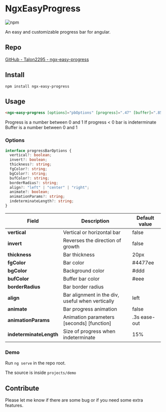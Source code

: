 # NgxEasyProgress

![npm](https://img.shields.io/npm/dw/ngx-easy-progress)

An easy and customizable progress bar for angular.

## Repo

[GitHub - Talon2295 - ngx-easy-progress](https://github.com/talon2295/ngx-easy-progress)

## Install

```
npm install ngx-easy-progress
```

## Usage

```html
<ngx-easy-progress [options]="pbOptions" [progress]=".47" [buffer]=".85"></ngx-easy-progress>
```

Progress is a number between 0 and 1
If progress < 0 bar is indeterminate
Buffer is a number between 0 and 1

### Options

```ts
interface progressBarOptions {
  vertical?: boolean;
  invert?: boolean;
  thickness?: string;
  fgColor?: string;
  bgColor?: string;
  bufColor?: string;
  borderRadius?: string;
  align?: "left" | "center" | "right";
  animate?: boolean;
  animationParams?: string;
  indeterminateLength?: string;
}
```

| Field                   | Description                                      | Default value |
| ----------------------- | ------------------------------------------------ | ------------- |
| **vertical**            | Vertical or horizontal bar                       | false         |
| **invert**              | Reverses the direction of growth                 | false         |
| **thickness**           | Bar thickness                                    | 20px          |
| **fgColor**             | Bar color                                        | #4477ee       |
| **bgColor**             | Background color                                 | #ddd          |
| **bufColor**            | Buffer bar color                                 | #eee          |
| **borderRadius**        | Bar border radius                                |               |
| **align**               | Bar alignment in the div, useful when vertically | left          |
| **animate**             | Bar progress animation                           | false         |
| **animationParams**     | Animation parameters [seconds] [function]        | .3s ease-out  |
| **indeterminateLength** | Size of progress when indeterminate              | 15%           |

### Demo

Run `ng serve` in the repo root.

The source is inside `projects/demo`

## Contribute

Please let me know if there are some bug or if you need some extra features.